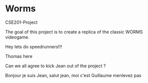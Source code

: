 # Worms
CSE201-Project

The goal of this project is to create a replica of the classic WORMS videogame.

Hey lets do speedrunners!!!

Thomas here

Can we all agree to kick Jean out of the project ?

Bonjour je suis Jean, salut jean, moi c'est Guillaume
 menlevez pas
